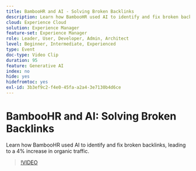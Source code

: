 ```yaml
---
title: BambooHR and AI - Solving Broken Backlinks
description: Learn how BambooHR used AI to identify and fix broken backlinks, leading to a 4% increase in organic traffic.
cloud: Experience Cloud
solution: Experience Manager
feature-set: Experience Manager
role: Leader, User, Developer, Admin, Architect
level: Beginner, Intermediate, Experienced
type: Event
doc-type: Video Clip
duration: 95
feature: Generative AI
index: no
hide: yes
hidefromtoc: yes
exl-id: 3b3ef9c2-f4e0-45fa-a2a4-3e7130b4d6ce
---
```

# BambooHR and AI: Solving Broken Backlinks

Learn how BambooHR used AI to identify and fix broken backlinks, leading to a 4% increase in organic traffic.

>[!VIDEO](https://video.tv.adobe.com/v/3459238/?learn=on&enablevpops)
